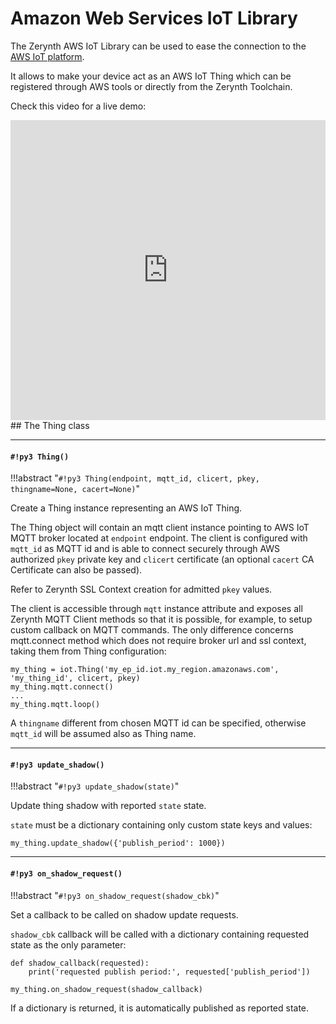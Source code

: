 # Amazon Web Services IoT Library

The Zerynth AWS IoT Library can be used to ease the connection to the [AWS IoT platform](https://aws.amazon.com/iot-platform/).

It allows to make your device act as an AWS IoT Thing which can be registered through AWS tools or directly from the Zerynth Toolchain.

Check this video for a live demo:

  <div style="margin-top:10px;">
<iframe width="100%" height="480" src="https://www.youtube.com/embed/IZzZF3DGWkY?ecver=1" frameborder="0" gesture="media" allow="encrypted-media" allowfullscreen></iframe>
    </div>## The Thing class


---
#### `#!py3 Thing()`

!!!abstract "`#!py3 Thing(endpoint, mqtt_id, clicert, pkey, thingname=None, cacert=None)`"

Create a Thing instance representing an AWS IoT Thing.

The Thing object will contain an mqtt client instance pointing to AWS IoT MQTT broker located at `endpoint` endpoint.
The client is configured with `mqtt_id` as MQTT id and is able to connect securely through AWS authorized `pkey` private key and `clicert` certificate (an optional `cacert` CA Certificate can also be passed).

Refer to Zerynth SSL Context creation for admitted `pkey` values.

The client is accessible through `mqtt` instance attribute and exposes all Zerynth MQTT Client methods so that it is possible, for example, to setup
custom callback on MQTT commands.
The only difference concerns mqtt.connect method which does not require broker url and ssl context, taking them from Thing configuration:

```
my_thing = iot.Thing('my_ep_id.iot.my_region.amazonaws.com', 'my_thing_id', clicert, pkey)
my_thing.mqtt.connect()
...
my_thing.mqtt.loop()
```

A `thingname` different from chosen MQTT id can be specified, otherwise `mqtt_id` will be assumed also as Thing name.


---
#### `#!py3 update_shadow()`

!!!abstract "`#!py3 update_shadow(state)`"

Update thing shadow with reported `state` state.

`state` must be a dictionary containing only custom state keys and values:

```
my_thing.update_shadow({'publish_period': 1000})
```


---
#### `#!py3 on_shadow_request()`

!!!abstract "`#!py3 on_shadow_request(shadow_cbk)`"

Set a callback to be called on shadow update requests.

`shadow_cbk` callback will be called with a dictionary containing requested state as the only parameter:

```
def shadow_callback(requested):
    print('requested publish period:', requested['publish_period'])

my_thing.on_shadow_request(shadow_callback)
```

If a dictionary is returned, it is automatically published as reported state.
